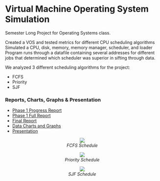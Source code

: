 # Virtual Machine Operating System Simulation

Semester Long Project for Operating Systems class.

Created a VOS and tested metrics for different CPU scheduling algorithms
Simulated a CPU, disk, memory, memory manager, scheduler, and loader
Program runs through a datafile containing several addresses for different jobs
that determined which scheduler was superior in sifting through data.

We analyzed 3 different scheduling algorithms for the project:
- FCFS
- Priority
- SJF

### Reports, Charts, Graphs & Presentation
- [Phase 1 Progress Report](https://github.com/NawalJAhmed/Virtual-Machine-OS-Simulation/blob/master/Reports/OS%20Phase%201%20Progress%20Report.pdf)
- [Phase 1 Full Report](https://github.com/NawalJAhmed/Virtual-Machine-OS-Simulation/blob/master/Reports/OS%20Phase%201%20Full%20Report.pdf)
- [Final Report](https://github.com/NawalJAhmed/Virtual-Machine-OS-Simulation/blob/master/Reports/OS%20Final%20Report.pdf)
- [Data Charts and Graphs](https://github.com/NawalJAhmed/Virtual-Machine-OS-Simulation/blob/master/Reports/OS%20Data%20Charts%20and%20Graphs.xlsx)
- [Presentation](https://github.com/NawalJAhmed/Virtual-Machine-OS-Simulation/blob/master/Reports/OS%20Presentation%20Spring%202019.pdf)

<p align="center">
  <img src="https://user-images.githubusercontent.com/11577850/66277531-dd191a80-e86d-11e9-94b3-f12929f2786e.gif">
  <br>
  <em> FCFS Schedule
</p>

<p align="center">
  <img src="https://user-images.githubusercontent.com/11577850/66277532-dd191a80-e86d-11e9-9285-b732711f1237.gif">
  <br>
  <em> Priority Schedule
</p>

<p align="center">
  <img src="https://user-images.githubusercontent.com/11577850/66277533-ddb1b100-e86d-11e9-8800-298dba386f3d.gif">
  <br>
  <em> SJF Schedule
</p>
